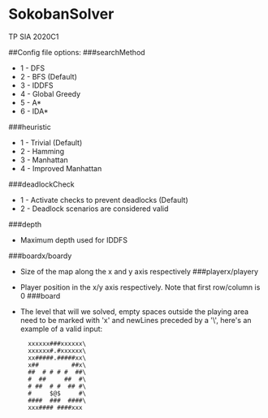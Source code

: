 # SokobanSolver
TP SIA 2020C1

##Config file options:
###searchMethod
- 1 - DFS
- 2 - BFS (Default)
- 3 - IDDFS
- 4 - Global Greedy
- 5 - A*
- 6 - IDA*

###heuristic
- 1 - Trivial (Default)
- 2 - Hamming
- 3 - Manhattan
- 4 - Improved Manhattan

###deadlockCheck
- 1 - Activate checks to prevent deadlocks (Default)
- 2 - Deadlock scenarios are considered valid

###depth
- Maximum depth used for IDDFS

###boardx/boardy
- Size of the map along the x and y axis respectively
###playerx/playery
- Player position in the x/y axis respectively. Note that first row/column is 0
###board
- The level that will we solved, empty spaces outside the playing area need to be marked with 'x' and newLines preceded by a '\\', here's an example of a valid input:<br>
        
        xxxxxx###xxxxxx\
        xxxxxx#.#xxxxxx\
        xx#####.#####xx\
        x##         ##x\
        ##  # # # #  ##\
        #  ##     ##  #\
        # ##  # #  ## #\
        #     $@$     #\
        ####  ###  ####\
        xxx#### ####xxx 

